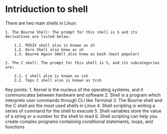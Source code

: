 # Intriduction to shell

There are two main shells in Linux:

    1. The Bourne Shell: The prompt for this shell is $ and its derivatives are listed below:

        1.1. POSIX shell also is known as sh
        1.2. Korn Shell also knew as sh
        1.3. Bourne Again SHell also knew as bash (most popular)

    2. The C shell: The prompt for this shell is %, and its subcategories are:

        2.1. C shell also is known as csh
        2.2. Tops C shell also is known as tcsh
        
Key points:
        1. Kernel is the nucleus of the operating systems, and it communicates between hardware and software
        2. Shell is a program which interprets user commands through CLI like Terminal
        3. The Bourne shell and the C shell are the most used shells in Linux
        4. Shell scripting is writing a series of command for the shell to execute
        5. Shell variables store the value of a string or a number for the shell to read
        6. Shell scripting can help you create complex programs containing conditional statements, loops, and functions
